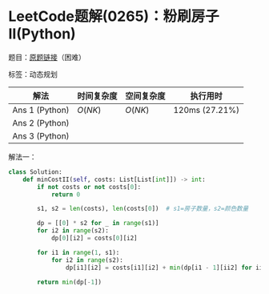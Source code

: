 # LeetCode题解(0265)：粉刷房子II(Python)

题目：[原题链接](https://leetcode-cn.com/problems/paint-house-ii/)（困难）

标签：动态规划

| 解法           | 时间复杂度 | 空间复杂度 | 执行用时       |
| -------------- | ---------- | ---------- | -------------- |
| Ans 1 (Python) | $O(NK)$    | $O(NK)$    | 120ms (27.21%) |
| Ans 2 (Python) |            |            |                |
| Ans 3 (Python) |            |            |                |

解法一：

```python
class Solution:
    def minCostII(self, costs: List[List[int]]) -> int:
        if not costs or not costs[0]:
            return 0

        s1, s2 = len(costs), len(costs[0])  # s1=房子数量，s2=颜色数量

        dp = [[0] * s2 for _ in range(s1)]
        for i2 in range(s2):
            dp[0][i2] = costs[0][i2]

        for i1 in range(1, s1):
            for i2 in range(s2):
                dp[i1][i2] = costs[i1][i2] + min(dp[i1 - 1][ii2] for ii2 in range(s2) if ii2 != i2)

        return min(dp[-1])
```